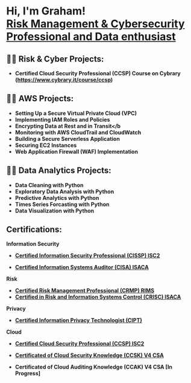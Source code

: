 <h1>Hi, I'm Graham! <br/> <a href="https://www.linkedin.com/in/grahamwicasmbams/"> Risk Management & Cybersecurity Professional and Data enthusiast </a>

<h2>👨‍💻 Risk & Cyber Projects:</h2>

- <b>Certified Cloud Security Professional (CCSP) Course on Cybrary (https://www.cybrary.it/course/ccsp) </b>

<h2>👨‍💻 AWS Projects:</h2>

- <b>Setting Up a Secure Virtual Private Cloud (VPC)</b>
- <b>Implementing IAM Roles and Policies</b>
- <b>Encrypting Data at Rest and in Transit</b
- <b>Monitoring with AWS CloudTrail and CloudWatch</b>
- <b>Building a Secure Serverless Application</b>
- <b>Securing EC2 Instances</b>
- <b>Web Application Firewall (WAF) Implementation</b>

<h2>👨‍💻 Data Analytics Projects:</h2>

- <b>Data Cleaning with Python</b>
- <b>Exploratory Data Analysis with Python</b>
- <b>Predictive Analytics with Python</b>
- <b>Times Series Forcasting with Python</b>
- <b>Data Visualization with Python</b>

 <h2> Certifications:</h2>

<b>Information Security</b>
 
 -   [Certified Information Security Professional (CISSP) ISC2](https://www.credly.com/badges/e3bb18c6-0cad-4f63-891c-f7050c07f89a/public_url)
   
 -   [Certified Information Systems Auditor (CISA) ISACA](https://www.credly.com/badges/8ab8427b-ab08-4b56-8c96-f07e99731b82/linked_in_profile)

 <b>Risk</b>

 -   [Certified Risk Management Professional (CRMP) RIMS](https://www.credly.com/badges/a626cfbe-9b31-4c5c-abea-803c86203cf1/linked_in_profile)
 -   [Certified in Risk and Information Systems Control (CRISC) ISACA](https://www.credly.com/badges/036ef3d8-e200-4550-af36-25ab12d7e243/linked_in_profile)

<b>Privacy</b>

 -   [Certified Information Privacy Technologist (CIPT)](https://www.credential.net/cfc23a8f-b356-4335-ab98-164c63695ea9?key=a3004e6697c410dee548bc189c54221d3f3a3b91bea0658ddbf7f01723fe8bf2#gs.0wtzom)
   
<b>Cloud</b>

 -   [Certified Cloud Security Professional (CCSP) ISC2](https://www.credly.com/badges/fe9a3543-56a7-48bf-b11e-d9d2309cb343/public_url)

 -   [Certificated of Cloud Security Knowledge (CCSK) V4 CSA](https://www.credly.com/earner/earned/badge/25d43efa-5457-4f27-b301-dc4352290daa)

 -   Certificated of Cloud Auditing Knowledge (CCAK) V4 CSA [In Progress]





<!--
**joshmadakor1/joshmadakor1** is a ✨ _special_ ✨ repository because its `README.md` (this file) appears on your GitHub profile.

Here are some ideas to get you started:

- 🔭 I’m currently working on ...
- 🌱 I’m currently learning ...
- 👯 I’m looking to collaborate on ...
- 🤔 I’m looking for help with ...
- 💬 Ask me about ...
- 📫 How to reach me: ...
- 😄 Pronouns: ...
- ⚡ Fun fact: ...
-->
